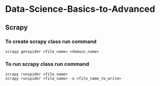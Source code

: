 # Data-Science-Basics-to-Advanced

## Scrapy
### To create scrapy class run command 
```
scrapy genspider <file_name> <domain_name>
```
### To run scrapy class run command 
```
scrapy runspider <file_name>
scrapy runspider <file_name> -o <file_name_to_write>
```
